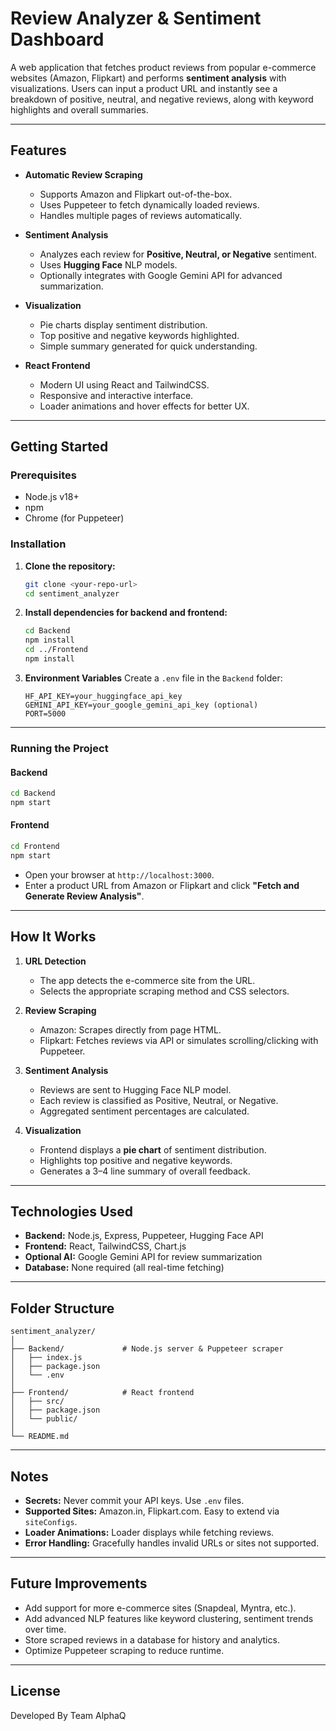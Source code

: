 # Review Analyzer & Sentiment Dashboard

A web application that fetches product reviews from popular e-commerce websites (Amazon, Flipkart) and performs **sentiment analysis** with visualizations. Users can input a product URL and instantly see a breakdown of positive, neutral, and negative reviews, along with keyword highlights and overall summaries.

---

## **Features**

- **Automatic Review Scraping**
  - Supports Amazon and Flipkart out-of-the-box.
  - Uses Puppeteer to fetch dynamically loaded reviews.
  - Handles multiple pages of reviews automatically.

- **Sentiment Analysis**
  - Analyzes each review for **Positive, Neutral, or Negative** sentiment.
  - Uses **Hugging Face** NLP models.
  - Optionally integrates with Google Gemini API for advanced summarization.

- **Visualization**
  - Pie charts display sentiment distribution.
  - Top positive and negative keywords highlighted.
  - Simple summary generated for quick understanding.

- **React Frontend**
  - Modern UI using React and TailwindCSS.
  - Responsive and interactive interface.
  - Loader animations and hover effects for better UX.

---

## **Getting Started**

### **Prerequisites**
- Node.js v18+  
- npm  
- Chrome (for Puppeteer)  

### **Installation**

1. **Clone the repository:**
   ```bash
   git clone <your-repo-url>
   cd sentiment_analyzer
2. **Install dependencies for backend and frontend:**

   ```bash
   cd Backend
   npm install
   cd ../Frontend
   npm install
   ```

3. **Environment Variables**
   Create a `.env` file in the `Backend` folder:

   ```
   HF_API_KEY=your_huggingface_api_key
   GEMINI_API_KEY=your_google_gemini_api_key (optional)
   PORT=5000
   ```

---

### **Running the Project**

#### **Backend**

```bash
cd Backend
npm start
```

#### **Frontend**

```bash
cd Frontend
npm start
```

* Open your browser at `http://localhost:3000`.
* Enter a product URL from Amazon or Flipkart and click **"Fetch and Generate Review Analysis"**.

---

## **How It Works**

1. **URL Detection**

   * The app detects the e-commerce site from the URL.
   * Selects the appropriate scraping method and CSS selectors.

2. **Review Scraping**

   * Amazon: Scrapes directly from page HTML.
   * Flipkart: Fetches reviews via API or simulates scrolling/clicking with Puppeteer.

3. **Sentiment Analysis**

   * Reviews are sent to Hugging Face NLP model.
   * Each review is classified as Positive, Neutral, or Negative.
   * Aggregated sentiment percentages are calculated.

4. **Visualization**

   * Frontend displays a **pie chart** of sentiment distribution.
   * Highlights top positive and negative keywords.
   * Generates a 3–4 line summary of overall feedback.

---

## **Technologies Used**

* **Backend:** Node.js, Express, Puppeteer, Hugging Face API
* **Frontend:** React, TailwindCSS, Chart.js
* **Optional AI:** Google Gemini API for review summarization
* **Database:** None required (all real-time fetching)

---

## **Folder Structure**

```
sentiment_analyzer/
│
├── Backend/             # Node.js server & Puppeteer scraper
│   ├── index.js
│   ├── package.json
│   └── .env
│
├── Frontend/            # React frontend
│   ├── src/
│   ├── package.json
│   └── public/
│
└── README.md
```

---

## **Notes**

* **Secrets:** Never commit your API keys. Use `.env` files.
* **Supported Sites:** Amazon.in, Flipkart.com. Easy to extend via `siteConfigs`.
* **Loader Animations:** Loader displays while fetching reviews.
* **Error Handling:** Gracefully handles invalid URLs or sites not supported.

---

## **Future Improvements**

* Add support for more e-commerce sites (Snapdeal, Myntra, etc.).
* Add advanced NLP features like keyword clustering, sentiment trends over time.
* Store scraped reviews in a database for history and analytics.
* Optimize Puppeteer scraping to reduce runtime.

---

## **License**
Developed By Team AlphaQ




